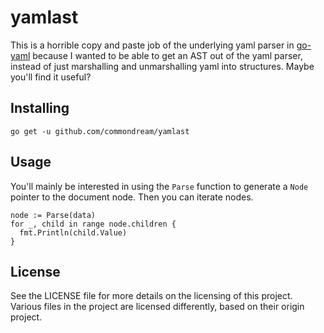 # yamlast

This is a horrible copy and paste job of the underlying yaml parser in
[go-yaml](https://github.com/go-yaml/yaml) because I wanted to be able to get
an AST out of the yaml parser, instead of just marshalling and unmarshalling
yaml into structures. Maybe you'll find it useful?

## Installing

```
go get -u github.com/commondream/yamlast
```

## Usage

You'll mainly be interested in using the `Parse` function to generate a `Node`
pointer to the document node. Then you can iterate nodes.

```
node := Parse(data)
for _, child in range node.children {
  fmt.Println(child.Value)
}
```

## License

See the LICENSE file for more details on the licensing of this project. Various
files in the project are licensed differently, based on their origin project.
